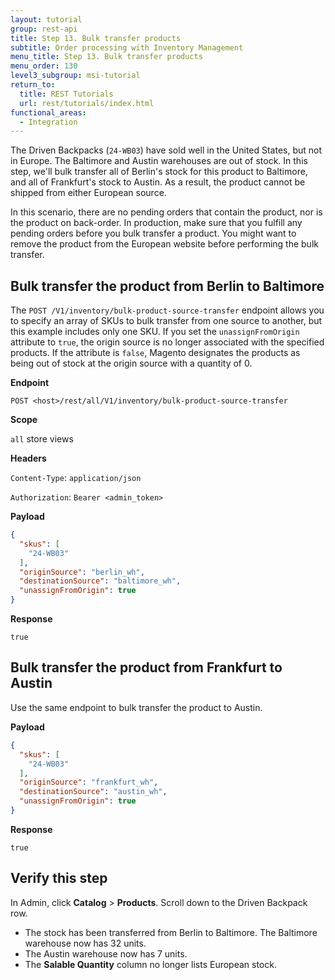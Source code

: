```yaml
---
layout: tutorial
group: rest-api
title: Step 13. Bulk transfer products
subtitle: Order processing with Inventory Management
menu_title: Step 13. Bulk transfer products
menu_order: 130
level3_subgroup: msi-tutorial
return_to:
  title: REST Tutorials
  url: rest/tutorials/index.html
functional_areas:
  - Integration
---
```


The Driven Backpacks (`24-WB03`) have sold well in the United States, but not in Europe. The Baltimore and Austin warehouses are out of stock. In this step, we'll bulk transfer all of Berlin's stock for this product to Baltimore, and all of Frankfurt's stock to Austin. As a result, the product cannot be shipped from either European source.

In this scenario, there are no pending orders that contain the product, nor is the product on back-order. In production, make sure that you fulfill any pending orders before you bulk transfer a product. You might want to remove the product from the European website before performing the bulk transfer.

## Bulk transfer the product from Berlin to Baltimore

The `POST /V1/inventory/bulk-product-source-transfer` endpoint allows you to specify an array of SKUs to bulk transfer from one source to another, but this example includes only one SKU. If you set the `unassignFromOrigin` attribute to `true`, the origin source is no longer associated with the specified products. If the attribute is `false`, Magento designates the products as being out of stock at the origin source with a quantity of 0.

**Endpoint**

`POST <host>/rest/all/V1/inventory/bulk-product-source-transfer`

**Scope**

`all` store views

**Headers**

`Content-Type`: `application/json`

`Authorization`: `Bearer <admin_token>`

**Payload**

``` json
{
  "skus": [
    "24-WB03"
  ],
  "originSource": "berlin_wh",
  "destinationSource": "baltimore_wh",
  "unassignFromOrigin": true
}
```

**Response**

`true`

## Bulk transfer the product from Frankfurt to Austin

Use the same endpoint to bulk transfer the product to Austin.

**Payload**

``` json
{
  "skus": [
    "24-WB03"
  ],
  "originSource": "frankfurt_wh",
  "destinationSource": "austin_wh",
  "unassignFromOrigin": true
}
```

**Response**

`true`

## Verify this step

In Admin, click **Catalog** > **Products**. Scroll down to the Driven Backpack row.

* The stock has been transferred from Berlin to Baltimore. The Baltimore warehouse now has 32 units.
* The Austin warehouse now has 7 units.
* The **Salable Quantity** column no longer lists European stock.
